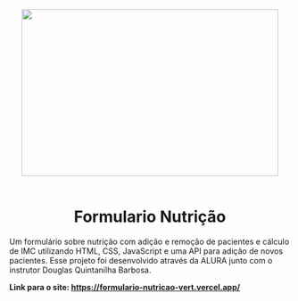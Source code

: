 <div align="center" >
    <img src="https://user-images.githubusercontent.com/104685458/199519883-94a77a38-cb5b-4f9c-ab44-25c182d3c20e.gif" width="460" height="300">
  </div>
  <br>


<div align="center" > <h1> Formulario Nutrição </h1></div>
Um formulário sobre nutrição com adição e remoção de pacientes e cálculo de IMC utilizando HTML, CSS, JavaScript e uma API para adição de novos pacientes.
Esse projeto foi desenvolvido através da ALURA junto com o instrutor Douglas Quintanilha Barbosa.

<b> Link para o site: https://formulario-nutricao-vert.vercel.app/
